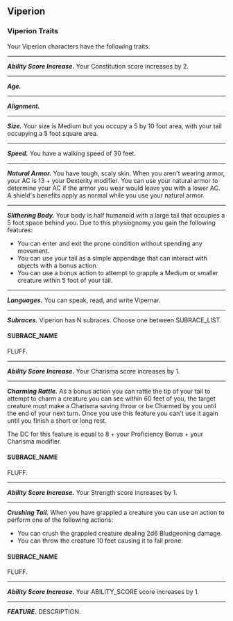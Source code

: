 ## Viperion


### Viperion Traits
Your Viperion characters have the following traits.
___
***Ability Score Increase.***
Your Constitution score increases by 2.
___
***Age.***

___
***Alignment.***

___
***Size.***
Your size is Medium but you occupy a 5 by 10 foot area, with your tail occupying a 5 foot square area.
___
***Speed.***
You have a walking speed of 30 feet.
___
***Natural Armor.***
You have tough, scaly skin. When you aren't wearing armor, your AC is 13 + your Dexterity modifier. You can use your natural armor to determine your AC if the armor you wear would leave you with a lower AC. A shield's benefits apply as normal while you use your natural armor.
___
***Slithering Body.***
Your body is half humanoid with a large tail that occupies a 5 foot space behind you. Due to this physiognomy you gain the following features:
- You can enter and exit the prone condition without spending any movement. 
- You can use your tail as a simple appendage that can interact with objects with a bonus action.
- You can use a bonus action to attempt to grapple a Medium or smaller creature within 5 foot of your tail.

___
***Languages.***
You can speak, read, and write Vipernar.
___
***Subraces.***
Viperion has N subraces. Choose one between SUBRACE_LIST.



#### SUBRACE_NAME
FLUFF.
___
***Ability Score Increase.***
Your Charisma score increases by 1.
___
***Charming Rattle.***
As a bonus action you can rattle the tip of your tail to attempt to charm a creature you can see within 60 feet of you, the target creature must make a Charisma saving throw or be Charmed by you until the end of your next turn. Once you use this feature you can't use it again until you finish a short or long rest.

The DC for this feature is equal to 8 + your Proficiency Bonus + your Charisma modifier.



#### SUBRACE_NAME
FLUFF.
___
***Ability Score Increase.***
Your Strength score increases by 1.
___
***Crushing Tail.***
When you have grappled a creature you can use an action to perform one of the following actions:
- You can crush the grappled creature dealing 2d6 Bludgeoning damage.
- You can throw the creature 10 feet causing it to fall prone.


#### SUBRACE_NAME
FLUFF.
___
***Ability Score Increase.***
Your ABILITY_SCORE score increases by 1.
___
***FEATURE.***
DESCRIPTION.
